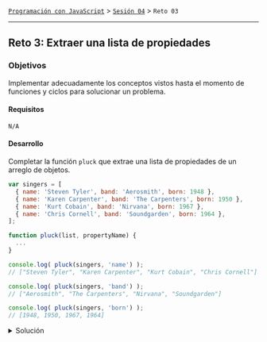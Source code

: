 [`Programación con JavaScript`](../../Readme.md) > [`Sesión 04`](../Readme.md) > `Reto 03`

---

## Reto 3: Extraer una lista de propiedades

### Objetivos

Implementar adecuadamente los conceptos vistos hasta el momento de funciones y ciclos para solucionar un problema.

#### Requisitos

`N/A`

#### Desarrollo

Completar la función `pluck` que extrae una lista de propiedades de un arreglo de objetos.

```javascript
var singers = [
  { name: 'Steven Tyler', band: 'Aerosmith', born: 1948 },
  { name: 'Karen Carpenter', band: 'The Carpenters', born: 1950 },
  { name: 'Kurt Cobain', band: 'Nirvana', born: 1967 },
  { name: 'Chris Cornell', band: 'Soundgarden', born: 1964 },
];

function pluck(list, propertyName) {
  ...
}

console.log( pluck(singers, 'name') );
// ["Steven Tyler", "Karen Carpenter", "Kurt Cobain", "Chris Cornell"]

console.log( pluck(singers, 'band') );
// ["Aerosmith", "The Carpenters", "Nirvana", "Soundgarden"]

console.log( pluck(singers, 'born') );
// [1948, 1950, 1967, 1964]
```

<details>
  <summary>Solución</summary>

```javascript
function pluck(list, propertyName) {
  var values = [];

  for (var i = 0; i < list.length; i++) {
    values.push( list[i][propertyName] );
  }

  return values;
}
```
</details>
